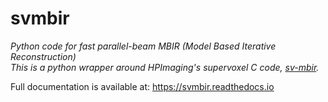 # svmbir

*Python code for fast parallel-beam MBIR (Model Based Iterative Reconstruction)  
This is a python wrapper around HPImaging's supervoxel C code, [sv-mbir](https://github.com/HPImaging/sv-mbirct).*

Full documentation is available at: https://svmbir.readthedocs.io
